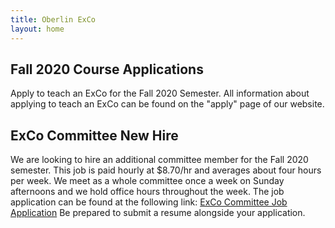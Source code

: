 ```yaml
---
title: Oberlin ExCo
layout: home
---
```

## Fall 2020 Course Applications

Apply to teach an ExCo for the Fall 2020 Semester. All information about applying to teach an ExCo can be found on the "apply" page of our website.

## ExCo Committee New Hire

We are looking to hire an additional committee member for the Fall 2020 semester. This job is paid hourly at $8.70/hr and averages about four hours per week. We meet as a whole committee once a week on Sunday afternoons and we hold office hours throughout the week.
The job application can be found at the following link: [ExCo Committee Job Application](https://docs.google.com/forms/d/e/1FAIpQLSeIZ8cQzYvT0ShVRhVxeqvD-HTG9BrcqpdJ0XyF094ldTbm5g/viewform?usp=sf_link)
Be prepared to submit a resume alongside your application.
